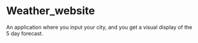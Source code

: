 # Weather_website
An application where you input your city, and you get a visual display of the 5 day forecast. 
